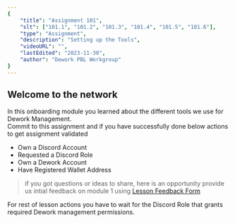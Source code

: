 ```yaml
---
{
    "title": "Assignment 101",
    "slt": ["101.1", "101.2", "101.3", "101.4", "101.5", "101.6"],
    "type": "Assignment",
    "description": "Setting up the Tools",
    "videoURL": "",
    "lastEdited": "2023-11-30",
    "author": "Dework PBL Workgroup"
}
---
```


## Welcome to the network
In this onboarding module you learned about the different tools we use for Dework Management.  
Commit to this assignment and if you have successfully done below actions to get assignment validated
- Own a Discord Account
- Requested a Discord Role
- Own a Dework Account
- Have Registered Wallet Address

> if you got questions or ideas to share, here is an opportunity provide us intial feedback on module 1 using [Lesson Feedback Form](/course/module/401/4011)

For rest of lesson actions you have to wait for the Discord Role that grants required Dework management permissions.